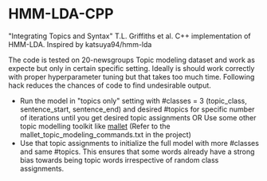 # HMM-LDA-CPP
"Integrating Topics and Syntax" T.L. Griffiths et al. C++ implementation of HMM-LDA. Inspired by katsuya94/hmm-lda

The code is tested on 20-newsgroups Topic modeling dataset and work as expecte but only in certain specific setting. Ideally is should work correctly with proper hyperparameter tuning but that takes too much time. Following hack reduces the chances of code to find undesirable output.

- Run the model in "topics only" setting with #classes = 3 (topic_class, sentence_start, sentence_end) and desired #topics for specific number of iterations until you get desired topic assignments OR Use some other topic modelling toolkit like [mallet](http://mallet.cs.umass.edu/) (Refer to the mallet_topic_modeling_commands.txt in the project)
- Use that topic assignments to initialize the full model with more #classes and same #topics. This ensures that some words already have a strong bias towards being topic words irrespective of random class assignments.

